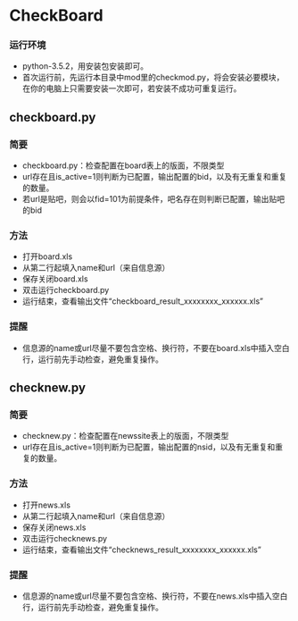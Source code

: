 # CheckBoard
### 运行环境
- python-3.5.2，用安装包安装即可。
- 首次运行前，先运行本目录中mod里的checkmod.py，将会安装必要模块，在你的电脑上只需要安装一次即可，若安装不成功可重复运行。


## checkboard.py
### 简要
- checkboard.py：检查配置在board表上的版面，不限类型
- url存在且is_active=1则判断为已配置，输出配置的bid，以及有无重复和重复的数量。
- 若url是贴吧，则会以fid=101为前提条件，吧名存在则判断已配置，输出贴吧的bid

### 方法
- 打开board.xls
- 从第二行起填入name和url（来自信息源）
- 保存关闭board.xls
- 双击运行checkboard.py
- 运行结束，查看输出文件“checkboard_result_xxxxxxxx_xxxxxx.xls”

### 提醒
- 信息源的name或url尽量不要包含空格、换行符，不要在board.xls中插入空白行，运行前先手动检查，避免重复操作。


## checknew.py
### 简要
- checknew.py：检查配置在newssite表上的版面，不限类型
- url存在且is_active=1则判断为已配置，输出配置的nsid，以及有无重复和重复的数量。

### 方法
- 打开news.xls
- 从第二行起填入name和url（来自信息源）
- 保存关闭news.xls
- 双击运行checknews.py
- 运行结束，查看输出文件“checknews_result_xxxxxxxx_xxxxxx.xls”

### 提醒
- 信息源的name或url尽量不要包含空格、换行符，不要在news.xls中插入空白行，运行前先手动检查，避免重复操作。